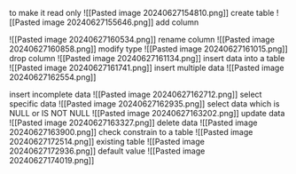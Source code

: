 to make it read only ![[Pasted image 20240627154810.png]]
create table 
![[Pasted image 20240627155646.png]]
add column 

![[Pasted image 20240627160534.png]]
rename column 
![[Pasted image 20240627160858.png]]
modify type 
![[Pasted image 20240627161015.png]]
drop column 
![[Pasted image 20240627161134.png]]
insert data into a table 
![[Pasted image 20240627161741.png]]
	insert multiple data ![[Pasted image 20240627162554.png]]

insert incomplete data 
![[Pasted image 20240627162712.png]]
select specific data 
![[Pasted image 20240627162935.png]]
select data which is NULL  or IS NOT NULL
![[Pasted image 20240627163202.png]]
update data 
![[Pasted image 20240627163327.png]]
delete data 
![[Pasted image 20240627163900.png]]
check constrain to a table 
![[Pasted image 20240627172514.png]]
existing table ![[Pasted image 20240627172936.png]]
default value 
![[Pasted image 20240627174019.png]]